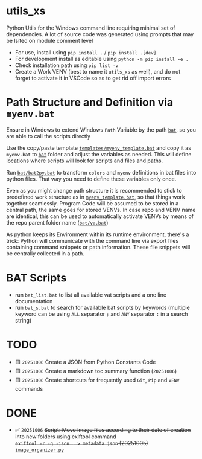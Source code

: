 # utils_xs

Python Utils for the Windows command line requiring minimal set of dependencies. 
A lot of source code was generated using prompts that may be lsited on module comment level

* For use, install using `pip install .`  / `pip install .[dev]` 
* For development install as editable using `python -m pip install -e .`
* Check installation path using `pip list -v`
* Create a Work VENV (best to name it `utils_xs` as well), and do not forget to activate it in VSCode so as to get rid off import errors

# Path Structure and Definition via `myenv.bat`

Ensure in Windows to extend Windows `Path` Variable by the path [`bat`](bat), so you are able to call the scripts directly

Use the copy/paste template [`templates/myenv_template.bat`](templates/myenv_template.bat) and copy it as `myenv.bat` to [`bat`](bat) folder and adjust the variables as needed. This will define locations where scripts will look for scripts and files and paths. 

Run [`bat/bat2py.bat`](bat/bat2py.bat) to transform `colors` and `myenv` definitions in bat files into python files. That way you need to define these variables only once.

Even as you might change path structure it is recommended to stick to predefined work structure as in [`myenv_template.bat`](templates/myenv_template.bat), so that things work together seamlessly. Program Code will be assumed to be stored in a central path, the same goes for stored VENVs. In case repo and VENV name are identical, this can be used to automatically activate VENVs by means of the repo parent folder name ([`bat/va.bat`](bat/va.bat))

As python keeps its Environment within its runtime environment, there's a trick: Python will communicate with the command line via export files containing command snippets or path information. These file snippets will be centrally collected in a path.

# BAT Scripts

* run `bat_list.bat` to list all available vat scripts and a one line documentation
* run `bat_s.bat` to search for available bat scripts by keywords (multiple keyword can be using `ALL` separator `;` and `ANY` separator `:` in a search string)

# TODO
* 🟨 `20251006` Create a JSON from Python Constants Code 
* 🟨 `20251006` Create a markdown toc summary function (`20251006`) 
* 🟨 `20251006` Create shortcuts for frequently used `Git`, `Pip` and `VENV` commands

# DONE

* ✅ `20251006` ~~Script: Move Image files according to their date of creation into new folders using exiftool command~~  
     ~~`exiftool -r -g -json . > metadata.json` (20251005)~~ [`image_organizer.py`](src/scripts/image_organizer.py)

